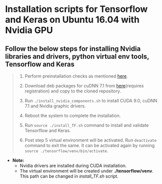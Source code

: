 # Installation scripts for Tensorflow and Keras on Ubuntu 16.04 with Nvidia GPU

## Follow the below steps for installing Nvidia libraries and drivers, python virtual env tools, Tensorflow and Keras

> 1. Perform preinstallation checks as mentioned [here](https://docs.nvidia.com/cuda/cuda-installation-guide-linux/#pre-installation-actions).
>
>2. Download deb packages for cuDNN 7.1 from [here](https://developer.nvidia.com/cudnn)(requires registration) and copy to the cloned repository.
>
>3. Run ```./install_nvidia_components.sh``` to install CUDA 9.0, cuDNN 7.1 and Nvidia graphic drivers.
>
>4. Reboot the system to complete the installation.
>
>5. Run ```source ./install_TF.sh``` command to install and validate Tensorflow and Keras.
>
>6. Post step 5 virtual environment will be activated. Run ```deactivate``` command to exit the same. It can be activated again by running ```source ./tensorflow/venv/bin/activate```.

* **Note:**
  * Nvidia drivers are installed during CUDA installation.
  * The virtual environment will be created under **./tensorflow/venv**. This path can be changed in *install_TF.sh* script.